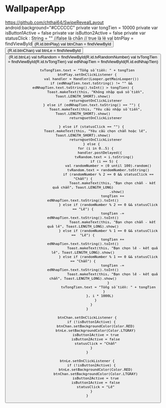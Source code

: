 # WallpaperApp
https://github.com/chthai64/SwipeRevealLayout
android:background="#CCCCCC"
private var tongTien = 10000
    private var isButton1Active = false
    private var isButton2Active = false
    private var statusClick : String = "" //false là chẵn // true là lẻ
val btnPlay = findViewById<Button>(R.id.btnPlay)
        val btnChan = findViewById<Button>(R.id.btnChan)
        val btnLe = findViewById<Button>(R.id.btnLe)
        val tvRandom = findViewById<TextView>(R.id.tvRandomNumber)
        val tvTongTien = findViewById<TextView>(R.id.tvTongTien)
        val edNhapTien = findViewById<EditText>(R.id.edNhapTien)

        tvTongTien.text = "Tổng số tiền: " + tongTien
        btnPlay.setOnClickListener {
            val handler = Handler(Looper.getMainLooper())
            if (edNhapTien.text.toString() != "" && edNhapTien.text.toString().toInt() > tongTien) {
                Toast.makeText(this, "Không nhập quá số tiền", Toast.LENGTH_SHORT).show()
                return@setOnClickListener
            } else if (edNhapTien.text.toString() == "") {
                Toast.makeText(this, "Yêu cầu nhập số tiền", Toast.LENGTH_SHORT).show()
                return@setOnClickListener

            } else if (statusClick == "") {
                Toast.makeText(this, "Yêu cầu chọn chẵn hoặc lẻ", Toast.LENGTH_SHORT).show()
                return@setOnClickListener
            } else {
                for (i in 0..5) {
                    handler.postDelayed({
                        tvRandom.text = i.toString()
                        if (i == 5) {
                            val randomNumber = (0 until 100).random()
                            tvRandom.text = randomNumber.toString()
                            if (randomNumber % 2 == 0 && statusClick == "Chẵn") {
                                Toast.makeText(this, "Bạn chọn chẵn - kết quả chẵn", Toast.LENGTH_LONG)
                                    .show()
                                tongTien += edNhapTien.text.toString().toInt()
                            } else if (randomNumber % 2 == 0 && statusClick == "Lẻ") {
                                tongTien -= edNhapTien.text.toString().toInt()
                                Toast.makeText(this, "Bạn chọn chẵn - kết quả lẻ", Toast.LENGTH_LONG).show()
                            } else if (randomNumber % 1 == 0 && statusClick ==  "Lẻ") {
                                tongTien += edNhapTien.text.toString().toInt()
                                Toast.makeText(this, "Bạn chọn lẻ - kết quả lẻ", Toast.LENGTH_LONG).show()
                            } else if (randomNumber % 1 == 0 && statusClick == "Chẵn") {
                                tongTien -= edNhapTien.text.toString().toInt()
                                Toast.makeText(this, "Bạn chọn lẻ - kết quả chẵn", Toast.LENGTH_LONG).show()
                            }
                            tvTongTien.text = "Tổng số tiền: " + tongTien
                        }
                    }, i * 1000L)
                }
            }
        }

        btnChan.setOnClickListener {
            if (!isButton1Active) {
                btnChan.setBackgroundColor(Color.RED)
                btnLe.setBackgroundColor(Color.LTGRAY)
                isButton1Active = true
                isButton2Active = false
                statusClick = "Chẵn"
            }
        }

        btnLe.setOnClickListener {
            if (!isButton2Active) {
                btnLe.setBackgroundColor(Color.RED)
                btnChan.setBackgroundColor(Color.LTGRAY)
                isButton2Active = true
                isButton1Active = false
                statusClick = "Lẻ"
            }
        }
